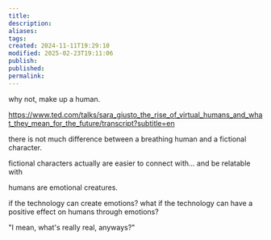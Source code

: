 ```yaml
---
title: 
description: 
aliases: 
tags: 
created: 2024-11-11T19:29:10
modified: 2025-02-23T19:11:06
publish: 
published: 
permalink: 
---
```


why not, make up a human.

https://www.ted.com/talks/sara_giusto_the_rise_of_virtual_humans_and_what_they_mean_for_the_future/transcript?subtitle=en


there is not much difference between a breathing human and a fictional character.

fictional characters actually are easier to connect with... and be relatable with

humans are emotional creatures.

if the technology can create emotions? what if the technology can have a positive effect on humans through emotions?

"I mean, what's really real, anyways?"
